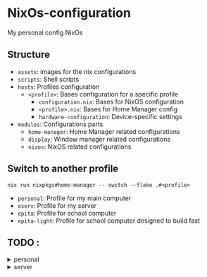 # NixOs-configuration
My personal config NixOs


## Structure
- `assets`: images for the nix configurations
- `scripts`: Shell scripts
- `hosts`: Profiles configuration
  - `<profile>`: Bases configuration for a specific profile
    - `configuration.nix`: Bases for NixOS configuration
    - `<profile>.nix`: Bases for Home Manager config
    - `hardware-configuration`: Device-specific settings 
- `modules`: Configurations parts
	- `home-manager`: Home Manager related configurations
    - `display`: Window manager related configurations
	- `nixos`: NixOS related configurations

## Switch to another profile
```
nix run nixpkgs#home-manager -- switch --flake .#<profile>
```

- `personal`: Profile for my main computer
- `oserv`: Profile for my server
- `epita`: Profile for school computer
- `epita-light`: Profile for school computer designed to build fast

## TODO :

<details>
  <summary> personal </summary>

  - add a TTY login menu
  - fix the background
  - fix the swaylock troll
</details>

<details>
  <summary> server </summary>
  
  - immich
  - use hdd and ssd disks
</details>

